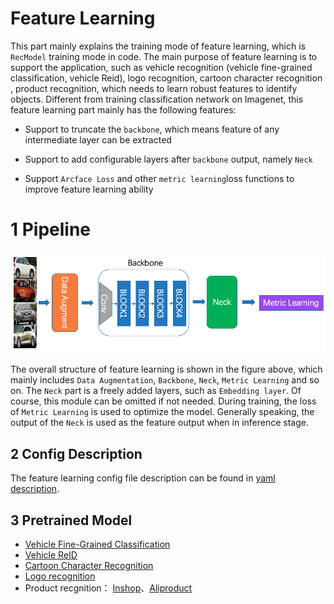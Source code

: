 # Feature Learning

This part mainly explains the training mode of feature learning, which is `RecModel` training mode in code. The main purpose of feature learning is to support the application, such as vehicle recognition (vehicle fine-grained classification, vehicle Reid), logo recognition,  cartoon character recognition , product recognition, which needs to learn robust features to identify objects. Different from training classification network on Imagenet, this feature learning part mainly has the following features:

- Support to truncate the `backbone`, which means feature of any intermediate layer can be extracted

- Support to add configurable  layers after `backbone` output, namely `Neck`

- Support `Arcface Loss` and other `metric learning`loss functions to improve feature learning ability

# 1 Pipeline

![](../../images/recognition/rec_pipeline.png)

The overall structure of feature learning is shown in the figure above, which mainly includes `Data Augmentation`, `Backbone`, `Neck`, `Metric Learning` and so on. The `Neck` part is a freely added  layers, such as  `Embedding layer`. Of course, this module can be omitted if not needed. During training, the loss of `Metric Learning`  is used to optimize the model. Generally speaking, the output of the `Neck`  is used as the feature output when in inference stage.

## 2 Config Description

The feature learning config file description can be found in [yaml description](../tutorials/config_en.md).

## 3 Pretrained Model

- [Vehicle Fine-Grained Classification](https://paddle-imagenet-models-name.bj.bcebos.com/dygraph/rec/models/pretrain/vehicle_cls_ResNet50_CompCars_v1.1_pretrained.pdparams)
- [Vehicle ReID](https://paddle-imagenet-models-name.bj.bcebos.com/dygraph/rec/models/pretrain/vehicle_reid_ResNet50_VERIWild_v1.0_pretrained.pdparams)
- [Cartoon Character Recognition](https://paddle-imagenet-models-name.bj.bcebos.com/dygraph/rec/models/pretrain/cartoon_rec_ResNet50_iCartoon_v1.0_pretrained.pdparams)
- [Logo recognition](https://paddle-imagenet-models-name.bj.bcebos.com/dygraph/rec/models/pretrain/logo_rec_ResNet50_Logo3K_v1.0_pretrained.pdparams)
- Product recgnition： [Inshop](https://paddle-imagenet-models-name.bj.bcebos.com/dygraph/rec/models/pretrain/product_ResNet50_vd_Inshop_pretrained_v1.0.pdparams)、[Aliproduct](https://paddle-imagenet-models-name.bj.bcebos.com/dygraph/rec/models/pretrain/product_ResNet50_vd_Aliproduct_v1.0_pretrained.pdparams) 

